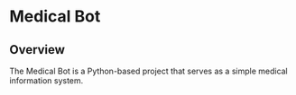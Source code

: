 # Medical Bot
## Overview
The Medical Bot is a Python-based project that serves as a simple medical information system. 
